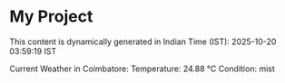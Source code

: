 # My Project

This content is dynamically generated in Indian Time (IST): 2025-10-20 03:59:19 IST


Current Weather in Coimbatore:
Temperature: 24.88 °C
Condition: mist
